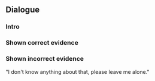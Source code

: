 
## Dialogue


### Intro

### Shown correct evidence

### Shown incorrect evidence
"I don't know anything about that, please leave me alone."
